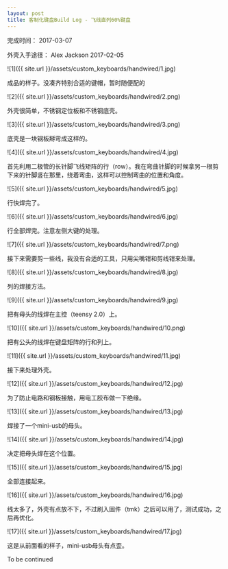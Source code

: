 ```yaml
---
layout: post
title: 客制化键盘Build Log - 飞线直列60%键盘
---
```


完成时间： 2017-03-07

外壳入手途径： Alex Jackson 2017-02-05

![1]({{ site.url }}/assets/custom_keyboards/handwired/1.jpg)

成品的样子。没凑齐特别合适的键帽，暂时随便配的

![2]({{ site.url }}/assets/custom_keyboards/handwired/2.png)

外壳很简单，不锈钢定位板和不锈钢底壳。

![3]({{ site.url }}/assets/custom_keyboards/handwired/3.png)

底壳是一块钢板掰弯成这样的。

![4]({{ site.url }}/assets/custom_keyboards/handwired/4.jpg)

首先利用二极管的长针脚飞线矩阵的行（row）。我在弯曲针脚的时候拿另一根剪下来的针脚竖在那里，绕着弯曲，这样可以控制弯曲的位置和角度。

![5]({{ site.url }}/assets/custom_keyboards/handwired/5.jpg)

行快焊完了。

![6]({{ site.url }}/assets/custom_keyboards/handwired/6.jpg)

行全部焊完。注意左侧大键的处理。

![7]({{ site.url }}/assets/custom_keyboards/handwired/7.png)

接下来需要剪一些线，我没有合适的工具，只用尖嘴钳和剪线钳来处理。

![8]({{ site.url }}/assets/custom_keyboards/handwired/8.jpg)

列的焊接方法。

![9]({{ site.url }}/assets/custom_keyboards/handwired/9.jpg)

把有母头的线焊在主控（teensy 2.0）上。

![10]({{ site.url }}/assets/custom_keyboards/handwired/10.png)

把有公头的线焊在键盘矩阵的行和列上。

![11]({{ site.url }}/assets/custom_keyboards/handwired/11.jpg)

接下来处理外壳。

![12]({{ site.url }}/assets/custom_keyboards/handwired/12.jpg)

为了防止电路和钢板接触，用电工胶布做一下绝缘。

![13]({{ site.url }}/assets/custom_keyboards/handwired/13.jpg)

焊接了一个mini-usb的母头。

![14]({{ site.url }}/assets/custom_keyboards/handwired/14.jpg)

决定把母头焊在这个位置。

![15]({{ site.url }}/assets/custom_keyboards/handwired/15.jpg)

全部连接起来。

![16]({{ site.url }}/assets/custom_keyboards/handwired/16.jpg)

线太多了，外壳有点放不下，不过刷入固件（tmk）之后可以用了，测试成功，之后再优化。

![17]({{ site.url }}/assets/custom_keyboards/handwired/17.jpg)

这是从前面看的样子，mini-usb母头有点歪。

To be continued